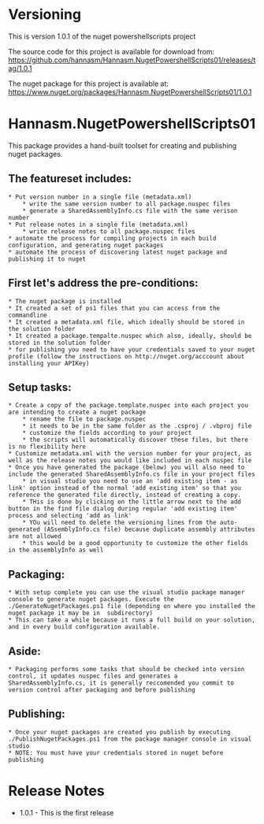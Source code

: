 # Versioning

This is version 1.0.1 of the nuget powershellscripts project

The source code for this project is available for download from: https://github.com/hannasm/Hannasm.NugetPowershellScripts01/releases/tag/1.0.1

The nuget package for this project is available at: https://www.nuget.org/packages/Hannasm.NugetPowershellScripts01/1.0.1

# Hannasm.NugetPowershellScripts01

This package provides a hand-built toolset for creating and publishing nuget packages.

## The featureset includes:

	* Put version number in a single file (metadata.xml)
		* write the same version number to all package.nuspec files
		* generate a SharedAssemblyInfo.cs file with the same verison number
	* Put release notes in a single file (metadata.xml)
		* write release notes to all package.nuspec files
	* automate the process for compiling projects in each build configuration, and generating nuget packages
	* automate the process of discovering latest nuget package and publishing it to nuget


## First let's address the pre-conditions:

	* The nuget package is installed
	* It created a set of ps1 files that you can access from the commandline
	* It created a metadata.xml file, which ideally should be stored in the solution folder
	* It created a package.tempalte.nuspec which also, ideally, should be stored in the solution folder
	* for publishing you need to have your credentials saved to your nuget profile (follow the instructions on http://nuget.org/acccount about installing your APIKey)

## Setup tasks:

	* Create a copy of the package.template.nuspec into each project you are intending to create a nuget package
		* rename the file to package.nuspec
		* it needs to be in the same folder as the .csproj / .vbproj file
		* customize the fields according to your project
		* the scripts will automatically discover these files, but there is no flexibility here
	* Customize metadata.xml with the version number for your project, as well as the release notes you would like included in each nuspec file
	* Once you have generated the package (below) you will also need to include the generated SharedAssemblyInfo.cs file in your project files
	    * in visual studio you need to use an 'add existing item - as link' option instead of the normal 'add existing item' so that you reference the generated file directly, instead of creating a copy. 
		* THis is done by clicking on the little arrow next to the add button in the find file dialog during regular 'add existing item' process and selecting 'add as link'
	    * YOu will need to delete the versioning lines from the auto-generated (ASsemblyInfo.cs file) because duplicate assembly attributes are not allowed
		* this would be a good opportunity to customize the other fields in the assemblyInfo as well

## Packaging:

	* With setup complete you can use the visual studio package manager console to generate nuget packages. Execute the ./GenerateNugetPackages.ps1 file (depending on where you installed the nuget package it may be in  subdirectory)
	* This can take a while because it runs a full build on your solution, and in every build configuration available. 

## Aside:

	* Packaging performs some tasks that should be checked into version control, it updates nuspec files and generates a SharedAssemblyInfo.cs, it is generally reccomended you commit to version control after packaging and before publishing

## Publishing:

	* Once your nuget packages are created you publish by executing ./PublishNugetPackages.ps1 from the package manager console in visual studio
	* NOTE: You must have your credentials stored in nuget before publishing


# Release Notes

 * 1.0.1 - This is the first release